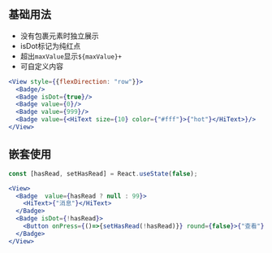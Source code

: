 ## 基础用法
- 没有包裹元素时独立展示
- isDot标记为纯红点
- 超出`maxValue`显示`${maxValue}+`
- 可自定义内容
```jsx
<View style={{flexDirection: "row"}}>
  <Badge/>
  <Badge isDot={true}/>
  <Badge value={0}/>
  <Badge value={999}/>
  <Badge value={<HiText size={10} color={"#fff"}>{"hot"}</HiText>}/>
</View>
```

## 嵌套使用
```jsx
const [hasRead, setHasRead] = React.useState(false);

<View>
  <Badge  value={hasRead ? null : 99}>
    <HiText>{"消息"}</HiText>
  </Badge>
  <Badge isDot={!hasRead}>
    <Button onPress={()=>{setHasRead(!hasRead)}} round={false}>{"查看"}</Button>
  </Badge>
</View>
```
